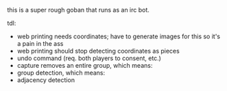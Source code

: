this is a super rough goban that runs as an irc bot.

tdl:

* web printing needs coordinates; have to generate images for this so it's a pain in the ass
* web printing should stop detecting coordinates as pieces
* undo command (req. both players to consent, etc.)
* capture removes an entire group, which means:
* group detection, which means:
* adjacency detection
